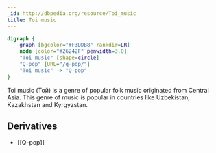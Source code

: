 ```yaml
---
_id: http://dbpedia.org/resource/Toi_music
title: Toi music
---
```


```dot
digraph {
	graph [bgcolor="#F3DDB8" rankdir=LR]
	node [color="#26242F" penwidth=3.0]
	"Toi music" [shape=circle]
	"Q-pop" [URL="/q-pop/"]
	"Toi music" -> "Q-pop"
}
```

Toi music (Той) is a genre of popular folk music originated from Central Asia. This genre of music is popular in countries like Uzbekistan, Kazakhstan and Kyrgyzstan.

## Derivatives
- [[Q-pop]]
